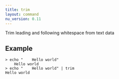 ```yaml
---
title: trim
layout: command
nu_version: 0.11
---
```


Trim leading and following whitespace from text data

## Example

```shell
> echo "    Hello world"
    Hello world
> echo "    Hello world" | trim
Hello world
```
